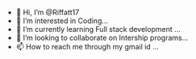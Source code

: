 - 👋 Hi, I’m @Riffatt17
- 👀 I’m interested in Coding...
- 🌱 I’m currently learning Full stack development ...
- 💞️ I’m looking to collaborate on Intership programs...
- 📫 How to reach me through my gmail id ...

<!---
Riffatt17/Riffatt17 is a ✨ special ✨ repository because its `README.md` (this file) appears on your GitHub profile.
You can click the Preview link to take a look at your changes.
--->

